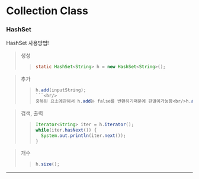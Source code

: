 # Collection Class

### HashSet<type>
HashSet 사용방법!

>생성
>> ```java
>>static HashSet<String> h = new HashSet<String>();
>>```
  
>추가
>>```java
>>h.add(inputString);
>>```<br/>
>>중복된 요소에관해서 h.add는 false를 반환하기때문에 판별이가능함<br/>h.add()? "잘들어갔어요!" : "이미있어요!";

>검색, 출력
>>```java
>>Iterator<String> iter = h.iterator();
>>while(iter.hasNext()) {
>>   System.out.println(iter.next());
>>}
>>```

>개수
>>```java
>>h.size();
>>```
---
